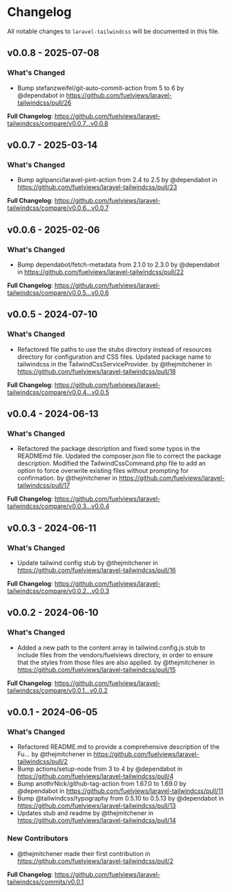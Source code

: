 # Changelog

All notable changes to `laravel-tailwindcss` will be documented in this file.

## v0.0.8 - 2025-07-08

### What's Changed

* Bump stefanzweifel/git-auto-commit-action from 5 to 6 by @dependabot in https://github.com/fuelviews/laravel-tailwindcss/pull/26

**Full Changelog**: https://github.com/fuelviews/laravel-tailwindcss/compare/v0.0.7...v0.0.8

## v0.0.7 - 2025-03-14

### What's Changed

* Bump aglipanci/laravel-pint-action from 2.4 to 2.5 by @dependabot in https://github.com/fuelviews/laravel-tailwindcss/pull/23

**Full Changelog**: https://github.com/fuelviews/laravel-tailwindcss/compare/v0.0.6...v0.0.7

## v0.0.6 - 2025-02-06

### What's Changed

* Bump dependabot/fetch-metadata from 2.1.0 to 2.3.0 by @dependabot in https://github.com/fuelviews/laravel-tailwindcss/pull/22

**Full Changelog**: https://github.com/fuelviews/laravel-tailwindcss/compare/v0.0.5...v0.0.6

## v0.0.5 - 2024-07-10

### What's Changed

* Refactored file paths to use the stubs directory instead of resources directory for configuration and CSS files. Updated package name to tailwindcss in the TailwindCssServiceProvider. by @thejmitchener in https://github.com/fuelviews/laravel-tailwindcss/pull/18

**Full Changelog**: https://github.com/fuelviews/laravel-tailwindcss/compare/v0.0.4...v0.0.5

## v0.0.4 - 2024-06-13

### What's Changed

* Refactored the package description and fixed some typos in the READMEmd file. Updated the composer.json file to correct the package description. Modified the TailwindCssCommand.php file to add an option to force overwrite existing files without prompting for confirmation. by @thejmitchener in https://github.com/fuelviews/laravel-tailwindcss/pull/17

**Full Changelog**: https://github.com/fuelviews/laravel-tailwindcss/compare/v0.0.3...v0.0.4

## v0.0.3 - 2024-06-11

### What's Changed

* Update tailwind config stub by @thejmitchener in https://github.com/fuelviews/laravel-tailwindcss/pull/16

**Full Changelog**: https://github.com/fuelviews/laravel-tailwindcss/compare/v0.0.2...v0.0.3

## v0.0.2 - 2024-06-10

### What's Changed

* Added a new path to the content array in tailwind.config.js.stub to include files from the vendors/fuelviews directory, in order to ensure that the styles from those files are also applied. by @thejmitchener in https://github.com/fuelviews/laravel-tailwindcss/pull/15

**Full Changelog**: https://github.com/fuelviews/laravel-tailwindcss/compare/v0.0.1...v0.0.2

## v0.0.1 - 2024-06-05

### What's Changed

* Refactored README.md to provide a comprehensive description of the Fu… by @thejmitchener in https://github.com/fuelviews/laravel-tailwindcss/pull/2
* Bump actions/setup-node from 3 to 4 by @dependabot in https://github.com/fuelviews/laravel-tailwindcss/pull/4
* Bump anothrNick/github-tag-action from 1.67.0 to 1.69.0 by @dependabot in https://github.com/fuelviews/laravel-tailwindcss/pull/11
* Bump @tailwindcss/typography from 0.5.10 to 0.5.13 by @dependabot in https://github.com/fuelviews/laravel-tailwindcss/pull/13
* Updates stub and readme by @thejmitchener in https://github.com/fuelviews/laravel-tailwindcss/pull/14

### New Contributors

* @thejmitchener made their first contribution in https://github.com/fuelviews/laravel-tailwindcss/pull/2

**Full Changelog**: https://github.com/fuelviews/laravel-tailwindcss/commits/v0.0.1
